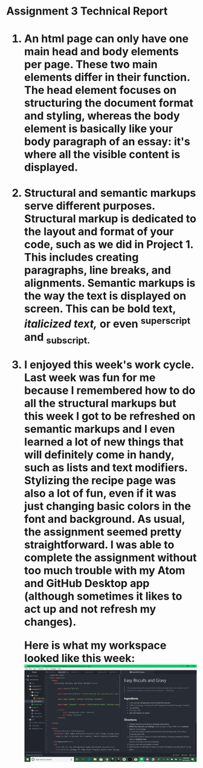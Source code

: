 <h1>Assignment 3 Technical Report<h1>
<ol>
  <li>An html page can only have one <b>main</b> head and body elements per page. These two main elements differ in their function. The <b>head</b> element focuses on structuring the document format and styling, whereas the <b>body</b> element is basically like your body paragraph of an essay: it's where all the visible content is displayed.</li>
  <br />
  <li><b>Structural</b> and <b>semantic</b> markups serve different purposes. <b>Structural</b> markup is dedicated to the layout and format of your code, such as we did in Project 1. This includes creating paragraphs, line breaks, and alignments. <b>Semantic</b> markups is the way the text is displayed on screen. This can be <b>bold text,</b> <i>italicized text,</i> or even <sup>superscript</sup> and <sub>subscript.</sub></li>
  <br />
  <li>I enjoyed this week's work cycle. Last week was fun for me because I remembered how to do all the structural markups but this week I got to be refreshed on semantic markups and I even learned a lot of new things that will definitely come in handy, such as lists and text modifiers. Stylizing the recipe page was also a lot of fun, even if it was just changing basic colors in the font and background. As usual, the assignment seemed pretty straightforward. I was able to complete the assignment without too much trouble with my Atom and GitHub Desktop app (although sometimes it likes to act up and not refresh my changes).</li>

  <p>
  Here is what my workspace looked like this week:<br />
  <img src="./images/screenshot-3.png" />
  </p>
